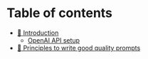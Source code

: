 # Table of contents

* [👋 Introduction](README.md)
  * [OpenAI API setup](introduction/openai-api-setup.md)
* [👋 Principles to write good quality prompts](principles-to-write-good-quality-prompts.md)
